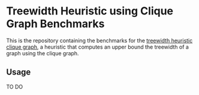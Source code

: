 # Treewidth Heuristic using Clique Graph Benchmarks

This is the repository containing the benchmarks for the [treewidth heuristic clique graph](https://github.com/RaoulLuque/treewidth-heuristic-using-clique-graphs), a heuristic that computes an upper bound the treewidth of a graph using the clique graph.

## Usage

TO DO
